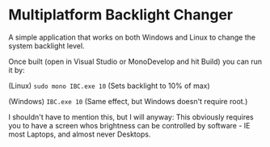 # Multiplatform Backlight Changer
A simple application that works on both Windows and Linux to change the system backlight level.

Once built (open in Visual Studio or MonoDevelop and hit Build) you can run it by:

(Linux)
`sudo mono IBC.exe 10` (Sets backlight to 10% of max)

(Windows)
 `IBC.exe 10` (Same effect, but Windows doesn't require root.)


I shouldn't have to mention this, but I will anyway: This obviously requires you to have a screen whos brightness can be controlled by software - IE most Laptops, and almost never Desktops.
